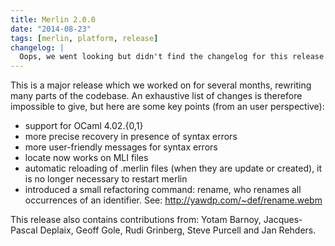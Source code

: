 ```yaml
---
title: Merlin 2.0.0
date: "2014-08-23"
tags: [merlin, platform, release]
changelog: |
  Oops, we went looking but didn't find the changelog for this release 🙈
---
```


This is a major release which we worked on for several months, rewriting many
parts of the codebase. An exhaustive list of changes is therefore impossible to
give, but here are some key points (from an user perspective):

- support for OCaml 4.02.{0,1}
- more precise recovery in presence of syntax errors
- more user-friendly messages for syntax errors
- locate now works on MLI files
- automatic reloading of .merlin files (when they are update or created), it
  is no longer necessary to restart merlin
- introduced a small refactoring command: rename, who renames all occurrences
  of an identifier. See: http://yawdp.com/~def/rename.webm


This release also contains contributions from: Yotam Barnoy, Jacques-Pascal
Deplaix, Geoff Gole, Rudi Grinberg, Steve Purcell and Jan Rehders.
